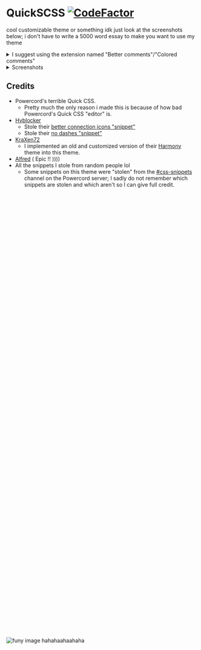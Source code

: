 # QuickSCSS [![CodeFactor](https://www.codefactor.io/repository/github/wathhr/quickscss/badge?s=5f2850cfa164e62ecf2eaa497b0a075cf28b67cf)](https://www.codefactor.io/repository/github/wathhr/quickscss)

cool customizable theme or something idk just look at the screenshots below; i don't have to write a 5000 word essay to make you want to use my theme

<details><summary>I suggest using the extension named "Better comments"/"Colored comments"</summary>

###### (**especially** if you are going to edit the actual code)

URLs
  - [VSCode](https://marketplace.visualstudio.com/items?itemName=aaron-bond.better-comments)
  - [Sublime text](https://packagecontrol.io/packages/Colored%20Comments)
  - [Atom](https://github.com/AndrewKralovec/atom-better-comments)

###### If your text editor is not listed, the extension probably has not been ported over to it

</details>

<details><summary>Screenshots</summary>﻿<!-- ZWS here -->

Titlebar
![Titlebar](./screenshots/titlebar.png)

Friend list

![Friend-list](./screenshots/friend-list.png)

Stage Discovery tab

![Stage-Discovery-tab](./screenshots/stage-discovery.png)

Nitro tab

![Nitro-Tab](./screenshots/nitro-tab.png)

User popout

![User-Popout](./screenshots/user-popout.png)

Connection backgrounds

![Connection-backgrounds](./screenshots/connections-backgrounds.gif)

</details>

## Credits

- Powercord's terrible Quick CSS.
  - Pretty much the only reason i made this is because of how bad Powercord's Quick CSS "editor" is.
- [Hyblocker](https://github.com/hyblocker)
  - Stole their [better connection icons "snippet"](https://github.com/hyblocker/pixelcord/blob/8bd986b36742e578b1a627b098f2e9202b9ae2a6/src/app/app/misc_pages/_avatarpage.scss#L48-L111)
  - Stole their [no dashes "snippet"](https://github.com/hyblocker/pixelcord/blob/main/src/app/qol/_space_channels.scss)
- [KraXen72](https://github.com/KraXen72)
  - I implemented an old and customized version of their [Harmony](https://github.com/KraXen72/harmony-discord/) theme into this theme.
- [Alfred](https://www.youtube.com/watch?v=NWD7iqtOJSE) ( Epic !! ))))
- All the snippets I stole from random people lol
  - Some snippets on this theme were "stolen" from the [#css-snippets](https://canary.discord.com/channels/538759280057122817/755005803303403570/) channel on the Powercord server; I sadly do not remember which snippets are stolen and which aren't so I can give full credit.

<br><br><br><br><br><br><br><br><br><br><br><br><br><br><br><br><br><br><br><br><br><br><br><br><br><br><br><br><br><br><br><br><br><br><br><br><br><br><br><br><br><br><br><br><br><br><br><br><br><br><br><br><br><br><br><br><br><br><br><br><br><br><br><br><br><br><br><br><br>
![funy image hahahaahaahaha](https://svg-banners.vercel.app/api?type=origin&text1=amognsu&text2=haha%20funy&width=1337&height=420)
